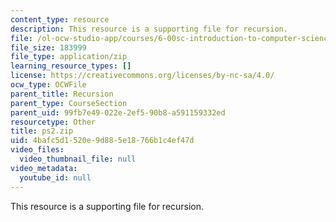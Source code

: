 ```yaml
---
content_type: resource
description: This resource is a supporting file for recursion.
file: /ol-ocw-studio-app/courses/6-00sc-introduction-to-computer-science-and-programming-spring-2011/4bafc5d1520e9d885e18766b1c4ef47d_ps2.zip
file_size: 183999
file_type: application/zip
learning_resource_types: []
license: https://creativecommons.org/licenses/by-nc-sa/4.0/
ocw_type: OCWFile
parent_title: Recursion
parent_type: CourseSection
parent_uid: 99fb7e49-022e-2ef5-90b8-a591159332ed
resourcetype: Other
title: ps2.zip
uid: 4bafc5d1-520e-9d88-5e18-766b1c4ef47d
video_files:
  video_thumbnail_file: null
video_metadata:
  youtube_id: null
---
```

This resource is a supporting file for recursion.